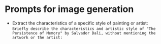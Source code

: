 # Prompts for image generation

- Extract the characteristics of a specific style of painting or artist: `Briefly describe the characteristics and artistic style of
"The Persistence of Memory" by Salvador Dali, without mentioning the artwork or the artist:`
